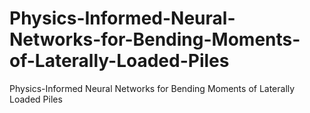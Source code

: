 # Physics-Informed-Neural-Networks-for-Bending-Moments-of-Laterally-Loaded-Piles
Physics-Informed Neural Networks for Bending Moments of Laterally Loaded Piles
